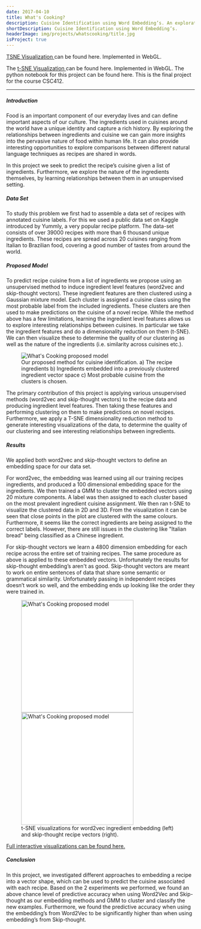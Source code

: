 ```yaml
---
date: 2017-04-10
title: What's Cooking?
description: Cuisine Identification using Word Embedding’s. An exploration of using word embeddings to cluster recipes to predict the cuisine given a list of ingredients. We also explore T-SNE for dimensionality reduction for visualization.
shortDescription: Cuisine Identification using Word Embedding’s.
headerImage: img/projects/whatscooking/title.jpg
isProject: true
---
```

<a href="{{root}}img/projects/whatscooking/index.html"> TSNE Visualization </a> can be found here. Implemented in WebGL.

The <a href="{{root}}img/projects/whatscooking/index.html"> t-SNE Visualization </a> can be found here. Implemented in WebGL.
The python notebook for this project can be found here. This is the final project for the course CSC412.
___

##### Introduction
Food is an important component of our everyday lives and can define important aspects of our culture. The ingredients used in cuisines around the world have a unique identity and capture a rich history. By exploring the relationships between ingredients and cuisine we can gain more insights into the pervasive nature of food within human life. It can also provide interesting opportunities to explore comparisons between different natural language techniques as recipes are shared in words.

In this project we seek to predict the recipe’s cuisine given a list of ingredients. Furthermore, we explore the nature of the ingredients themselves, by learning relationships between them in an unsupervised setting.

##### Data Set
To study this problem we first had to assemble a data set of recipes with annotated cuisine labels. For this we used a public data set on Kaggle introduced by Yummly, a very popular recipe platform. The data-set consists of over 39000 recipes with more than 6 thousand unique ingredients. These recipes are spread across 20 cuisines ranging from Italian to Brazilian food, covering a good number of tastes from around the world.

##### Proposed Model
To predict recipe cuisine from a list of ingredients we propose using an unsupervised method to induce ingredient level features (word2vec and skip-thought vectors). These ingredient features are then clustered using a Gaussian mixture model. Each cluster is assigned a cuisine class using the most probable label from the included ingredients. These clusters are then used to make predictions on the cuisine of a novel recipe. While the method above has a few limitations, learning the ingredient level features allows us to explore interesting relationships between cuisines. In particular we take the ingredient features and do a dimensionality reduction on them (t-SNE). We can then visualize these to determine the quality of our clustering as well as the nature of the ingredients (i.e. similarity across cuisines etc.). 

<figure>
    <div class="lightbox">
        <img src="{{root}}img/projects/whatscooking/model.png" style="background:white" alt="What's Cooking proposed model">
    <div>
    <figcaption> Our proposed method for cuisine identification. a) The recipe ingredients b) Ingredients embedded into a previously clustered ingredient vector space c) Most probable cuisine from the clusters is chosen. </figcaption>
</figure>

The primary contribution of this project is applying various unsupervised methods (word2vec and skip-thought vectors) to the recipe data and producing ingredient level features. Then taking these features and performing clustering on them to make predictions on novel recipes. Furthermore, we apply a T-SNE dimensionality reduction method to generate interesting visualizations of the data, to determine the quality of our clustering and see interesting relationships between ingredients. 

##### Results
We applied both word2vec and skip-thought vectors to define an embedding space for our data set.

For word2vec, the embedding was learned using all our training recipes ingredients, and produced a 100 dimensional embedding space for the ingredients. We then trained a GMM to cluster the embedded vectors using 20 mixture components. A label was then assigned to each cluster based on the most prevalent ingredient cuisine assignment. We then ran t-SNE to visualize the clustered data in 2D and 3D. From the visualization it can be seen that close points in the plot are clustered with the same colours. Furthermore, it seems like the correct ingredients are being assigned to the correct labels. However, there are still issues in the clustering like &quot;Italian bread&quot; being classified as a Chinese ingredient. 

For skip-thought vectors we learn a 4800 dimension embedding for each recipe across the entire set of training recipes. The same procedure as above is applied to these embedded vectors. Unfortunately the results for skip-thought embedding’s aren&#39;t as good. Skip-thought vectors are meant to work on entire sentences of data that share some semantic or grammatical similarity. Unfortunately passing in independent recipes doesn’t work so well, and the embedding ends up looking like the order they were trained in.
<figure>
    <div class="lightboxgallery">
        <img  width=300  src="{{root}}img/projects/whatscooking/TSNE-W2V.png" style="background:white" alt="What's Cooking proposed model">
        <img  width=300  src="{{root}}img/projects/whatscooking/TSNE-Skip.png" style="background:white" alt="What's Cooking proposed model"><br>    <div>
    <figcaption> t-SNE visualizations for word2vec ingredient embedding (left) and skip-thought recipe vectors (right).  </figcaption>
</figure>
<a href="{{root}}img/projects/whatscooking/index.html"> Full interactive visualizations can be found here. </a>

##### Conclusion
In this project, we investigated different approaches to embedding a recipe into a vector shape, which can be used to predict the cuisine associated with each recipe. Based on the 2 experiments we performed, we found an above chance level of predictive accuracy when using Word2Vec and Skip-thought as our embedding methods and GMM to cluster and classify the new examples. Furthermore, we found the predictive accuracy when using the embedding’s from Word2Vec to be significantly higher than when using embedding’s from Skip-thought.
